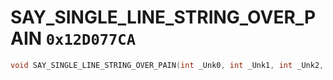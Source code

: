 # SAY_SINGLE_LINE_STRING_OVER_PAIN `0x12D077CA`

```cpp
void SAY_SINGLE_LINE_STRING_OVER_PAIN(int _Unk0, int _Unk1, int _Unk2, int _Unk3, int _Unk4, int _Unk5);
```